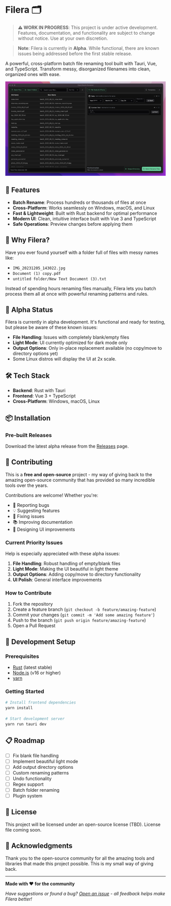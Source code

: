 # Filera 🗂️

> **⚠️ WORK IN PROGRESS**: This project is under active development. Features, documentation, and functionality are subject to change without notice. Use at your own discretion.

> **Note**: Filera is currently in **Alpha**. While functional, there are known issues being addressed before the first stable release.

A powerful, cross-platform batch file renaming tool built with Tauri, Vue, and TypeScript. Transform messy, disorganized filenames into clean, organized ones with ease.

![Alt text](src/assets/app_ui.png?raw=true "Title")

## 🚀 Features

- **Batch Rename**: Process hundreds or thousands of files at once
- **Cross-Platform**: Works seamlessly on Windows, macOS, and Linux
- **Fast & Lightweight**: Built with Rust backend for optimal performance
- **Modern UI**: Clean, intuitive interface built with Vue 3 and TypeScript
- **Safe Operations**: Preview changes before applying them

## 🎯 Why Filera?

Have you ever found yourself with a folder full of files with messy names like:
- `IMG_20231205_143022.jpg`
- `Document (1) copy.pdf`
- `untitled folder/New Text Document (3).txt`

Instead of spending hours renaming files manually, Filera lets you batch process them all at once with powerful renaming patterns and rules.

## 🚧 Alpha Status

Filera is currently in alpha development. It's functional and ready for testing, but please be aware of these known issues:

- **File Handling**: Issues with completely blank/empty files
- **Light Mode**: UI currently optimized for dark mode only
- **Output Options**: Only in-place replacement available (no copy/move to directory options yet)
- Some Linux distros will display the UI at 2x scale.

## 🛠️ Tech Stack

- **Backend**: Rust with Tauri
- **Frontend**: Vue 3 + TypeScript
- **Cross-Platform**: Windows, macOS, Linux

## 📦 Installation

### Pre-built Releases
Download the latest alpha release from the [Releases](https://github.com/joncorv/filera/releases) page.

## 🤝 Contributing

This is a **free and open-source** project - my way of giving back to the amazing open-source community that has provided so many incredible tools over the years.

Contributions are welcome! Whether you're:
- 🐛 Reporting bugs
- 💡 Suggesting features  
- 🔧 Fixing issues
- 📚 Improving documentation
- 🎨 Designing UI improvements

### Current Priority Issues
Help is especially appreciated with these alpha issues:
1. **File Handling**: Robust handling of empty/blank files
2. **Light Mode**: Making the UI beautiful in light theme
3. **Output Options**: Adding copy/move to directory functionality
4. **UI Polish**: General interface improvements

### How to Contribute
1. Fork the repository
2. Create a feature branch (`git checkout -b feature/amazing-feature`)
3. Commit your changes (`git commit -m 'Add some amazing feature'`)
4. Push to the branch (`git push origin feature/amazing-feature`)
5. Open a Pull Request

## 🔧 Development Setup

### Prerequisites
- [Rust](https://rustup.rs/) (latest stable)
- [Node.js](https://nodejs.org/) (v16 or higher)
- [yarn](https://yarnpkg.com/)

### Getting Started
```bash
# Install frontend dependencies
yarn install

# Start development server
yarn run tauri dev
```

## 📋 Roadmap

- [ ] Fix blank file handling
- [ ] Implement beautiful light mode
- [ ] Add output directory options
- [ ] Custom renaming patterns
- [ ] Undo functionality
- [ ] Regex support
- [ ] Batch folder renaming
- [ ] Plugin system

## 📄 License

This project will be licensed under an open-source license (TBD). License file coming soon.

## 🙏 Acknowledgments

Thank you to the open-source community for all the amazing tools and libraries that made this project possible. This is my small way of giving back.

---

**Made with ❤️ for the community**

*Have suggestions or found a bug? [Open an issue](https://github.com/joncorv/filera/issues) - all feedback helps make Filera better!*
